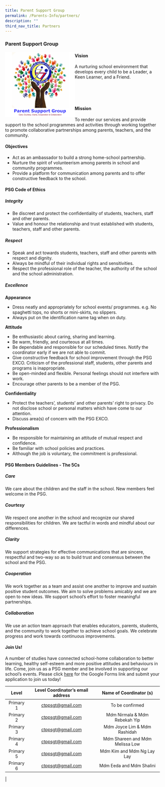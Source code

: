 ```yaml
---
title: Parent Support Group
permalink: /Parents-Info/partners/
description: ""
third_nav_title: Partners
---
```

### Parent Support Group

<img src="/images/PSGLogo2.png" 
     style="width:45%" align=left>

#### Vision
A nurturing school environment that develops every child to be a Leader, a Keen Learner, and a Friend.

<br><br><br>

#### Mission
To render our services and provide support to the school programmes and activities through working together to promote collaborative partnerships among parents, teachers, and the community.

#### Objectives
* Act as an ambassador to build a strong home-school partnership.
* Nurture the spirit of volunteerism among parents in school and community programmes.
* Provide a platform for communication among parents and to offer constructive feedback to the school.

#### PSG Code of Ethics
##### Integrity
*   Be discreet and protect the confidentiality of students, teachers, staff and other parents.
*   Value and honour the relationship and trust established with students, teachers, staff and other parents.

##### Respect
*   Speak and act towards students, teachers, staff and other parents with respect and dignity.
*   Always be mindful of their individual rights and sensitivities.
*   Respect the professional role of the teacher, the authority of the school and the school administration.

##### Excellence
**Appearance**
*   Dress neatly and appropriately for school events/ programmes. e.g. No spaghetti tops, no shorts or mini-skirts, no slippers.
*   Always put on the identification name tag when on duty.

**Attitude**
*   Be enthusiastic about caring, sharing and learning.
*   Be warm, friendly, and courteous at all times.
*   Be dependable and responsible for our scheduled times. Notify the coordinator early if we are not able to commit.
*   Give constructive feedback for school improvement through the PSG EXCO. Criticism of the professional staff, students, other parents and programs is inappropriate.
*   Be open-minded and flexible. Personal feelings should not interfere with work.
*   Encourage other parents to be a member of the PSG.

**Confidentiality**
*   Protect the teachers’, students’ and other parents’ right to privacy. Do not disclose school or personal matters which have come to our attention.
*   Discuss area(s) of concern with the PSG EXCO.

**Professionalism**
*   Be responsible for maintaining an attitude of mutual respect and confidence.
*   Be familiar with school policies and practices.
*   Although the job is voluntary, the commitment is professional.

#### PSG Members Guidelines - The 5Cs
##### Care
We care about the children and the staff in the school. New members feel welcome in the PSG.

##### Courtesy
We respect one another in the school and recognize our shared responsibilities for children. We are tactful in words and mindful about our differences.

##### Clarity
We support strategies for effective communications that are sincere, respectful and two-way so as to build trust and consensus between the school and the PSG.

##### Cooperation
We work together as a team and assist one another to improve and sustain positive student outcomes. We aim to solve problems amicably and we are open to new ideas. We support school’s effort to foster meaningful partnerships.

##### Collaboration
We use an action team approach that enables educators, parents, students, and the community to work together to achieve school goals. We celebrate progress and work towards continuous improvements.

#### Join Us!
A number of studies have connected school-home collaboration to better learning, healthy self-esteem and more positive attitudes and behaviours in life. Come, join us as a PSG member and be involved in supporting our school’s events. Please click [here](https://goo.gl/forms/WjLh2oGBNjzhjsBt2%C2%A0) for the Google Forms link and submit your application to join us today!

| Level | Level Coordinator’s email address | Name of Coordinator (s) |
|:---:|:---:|:---:|
| Primary 1 | [ctppsgt@gmail.com](ctppsgt@gmail.com) | To be confirmed |
| Primary 2 | [ctppsgt@gmail.com](ctppsgt@gmail.com) | Mdm Nirmala & Mdm Rebekah Yip |
| Primary 3 | [ctppsgt@gmail.com](ctppsgt@gmail.com) | Mdm Joyce Lim & Mdm Rashidah |
| Primary 4 | [ctppsgt@gmail.com](ctppsgt@gmail.com) | Mdm Shareen and Mdm Melissa Low |
| Primary 5 | [ctppsgt@gmail.com](ctppsgt@gmail.com) | Mdm Kim and Mdm Ng Lay Lay |
| Primary 6 | [ctppsgt@gmail.com](ctppsgt@gmail.com) | Mdm Eeda and Mdm Shalini |
|